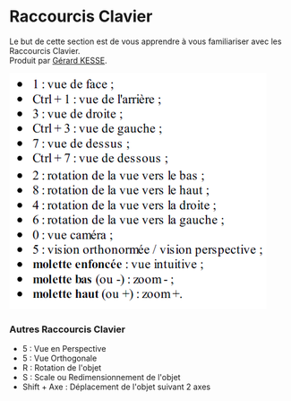 # Raccourcis Clavier

Le but de cette section est de vous apprendre à vous familiariser avec les Raccourcis Clavier.  
Produit par 
[Gérard KESSE](https://github.com/gkesse/ "https://github.com/gkesse").

![Image](https://raw.githubusercontent.com/gkesse/ReadyBlender/master/Notion/img/Raccourcis_Clavier.png)

### Autres Raccourcis Clavier

* 5 : Vue en Perspective
* 5 : Vue Orthogonale
* R : Rotation de l'objet
* S : Scale ou Redimensionnement de l'objet
* Shift + Axe : Déplacement de l'objet suivant 2 axes
